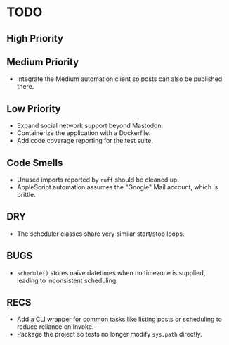 # TODO

## High Priority

## Medium Priority
- Integrate the Medium automation client so posts can also be published there.

## Low Priority
- Expand social network support beyond Mastodon.
- Containerize the application with a Dockerfile.
- Add code coverage reporting for the test suite.

## Code Smells
- Unused imports reported by `ruff` should be cleaned up.
- AppleScript automation assumes the "Google" Mail account, which is brittle.

## DRY
- The scheduler classes share very similar start/stop loops.

## BUGS
- `schedule()` stores naive datetimes when no timezone is supplied, leading to
  inconsistent scheduling.

## RECS
- Add a CLI wrapper for common tasks like listing posts or scheduling to reduce reliance on Invoke.
- Package the project so tests no longer modify `sys.path` directly.
